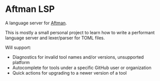 # Aftman LSP

A language server for [Aftman](https://github.com/LPGhatguy/aftman).

This is mostly a small personal project to learn how to write a performant language server and lexer/parser for TOML files.

Will support:

- Diagnostics for invalid tool names and/or versions, unsupported platform
- Autocomplete for tools under a specific GitHub user or organization
- Quick actions for upgrading to a newer version of a tool
